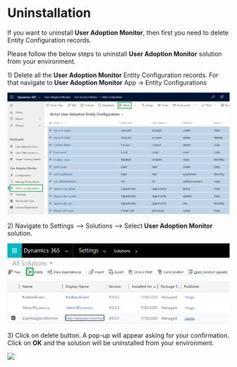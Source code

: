 # Uninstallation

If you want to uninstall **User Adoption Monitor**, then first you need to delete Entity Configuration records.

Please follow the below steps to uninstall **User Adoption Monitor** solution from your environment.

1\) Delete all the **User Adoption Monitor** Entity Configuration records. For that navigate to **User Adoption Monitor** App -> Entity Configurations

![](../.gitbook/assets/q1w2.png)

2\) Navigate to Settings --> Solutions --> Select **User Adoption Monitor** solution.

![](../.gitbook/assets/q2w1.png)

3\) Click on delete button. A pop-up will appear asking for your confirmation. Click on **OK** and the solution will be uninstalled from your environment.

![](<../.gitbook/assets/uninstall\_5 - Copy.png>)

